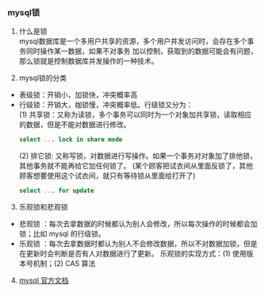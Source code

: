 ### mysql锁
1. 什么是锁<br/>
mysql数据库是一个多用户共享的资源，多个用户并发访问时，会存在多个事务同时操作某一数据，如果不对事务
加以控制，获取到的数据可能会有问题，那么锁就是控制数据库并发操作的一种技术。

2. mysql锁的分类
- 表级锁：开销小，加锁快，冲突概率高
- 行级锁：开销大，枷锁慢，冲突概率低。行级锁又分为：<br/>
    (1) 共享锁：又称为读锁，多个事务可以同时为一个对象加共享锁，读取相应的数据，但是不能对数据进行修改。<br/>
    ```sql
    select ... lock in share mode
    ```
    (2) 排它锁: 又称写锁，对数据进行写操作。如果一个事务对对象加了排他锁，其他事务就不能再给它加任何锁了。
    (某个顾客把试衣间从里面反锁了，其他顾客想要使用这个试衣间，就只有等待锁从里面给打开了)<br/>
    ```sql
    select ... for update
    ```
    
3. 乐观锁和悲观锁
- 悲观锁 ：每次去拿数据的时候都认为别人会修改，所以每次操作的时候都会加锁；比如 mysql 的行级锁。
- 乐观锁 ：每次去拿数据时都认为别人不会修改数据，所以不对数据加锁，但是在更新时会判断是否有人对数据进行了更新。
        乐观锁的实现方式：(1) 使用版本号机制；(2) CAS 算法
        
4. [mysql 官方文档](https://dev.mysql.com/doc/refman/5.7/en/innodb-locking-reads.html)